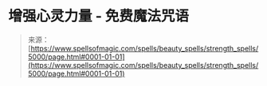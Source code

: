 <!--yml

category: 未分类

date: 2024-06-12 18:38:57

-->

# 增强心灵力量 - 免费魔法咒语

> 来源：[https://www.spellsofmagic.com/spells/beauty_spells/strength_spells/5000/page.html#0001-01-01](https://www.spellsofmagic.com/spells/beauty_spells/strength_spells/5000/page.html#0001-01-01)
